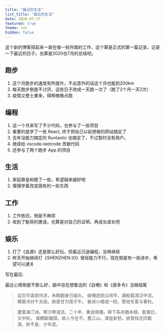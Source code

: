 ```yaml
---
title: "最近的生活"
list_title: "最近的生活"
date: 2020-07-27
featured: true
theme: run
hidden: false
---
```


这个新的博客搭起来一直在做一些外围的工作，这个算是正式的第一篇记录，记录一下最近的日子。也算是2020也7月的总结吧。

## 跑步

1. 这个月跑步的速度有所提升，不出意外的话这个月也能到200km
2. 每天跑步倒是不讨厌，这些日子改成一天跑一次了（跑了2个月一天2次）
3. 疫情又卷土重来，得稍微晚点跑

## 编程

1. 这一个月来写了不少代码，也参与了一些项目
2. 重要的是学了一些 React, 终于把自己以前想做的网站搞定了
3. 去年没能力搞定的 Runtastic 也搞定了，不过暂时没有用户。
4. 继续给 vscode-leetcode 贡献代码
4. 还参与了两个跑步 App 的项目

## 生活

1. 家庭算是和睦了一些，希望越来越好吧
2. 慢慢学着改变固有的一些东西

## 工作

1. 工作依旧，倒是不麻烦
2. 收到了魁哥的邀请，也算是对自己的证明，再成长成长吧

## 娱乐

1. 打了《血源》还是那么好玩，但最近沉迷编程，没再继续
2. 昨天开始继续打《SHENZHEN IO》曾经能力不行，现在倒是有一些进步，希望可以通关

写在最后:

最近心情倒是不那么好，脑中总在想鲁迅的《自嘲》和《唐多令》当做结尾

>运交华盖欲何求，未敢翻身已碰头。
破帽遮颜过闹市，漏船载酒泛中流。
横眉冷对千夫指，俯首甘为孺子牛。
躲进小楼成一统，管他冬夏与春秋。 

> 蘆葉滿汀洲。寒沙帶淺流。二十年、重過南樓。柳下系舟猶未穩，能幾日、又中秋。
黃鶴斷磯頭。故人今在不。舊江山、渾是新愁。欲買桂花同載酒，終不是、少年遊。